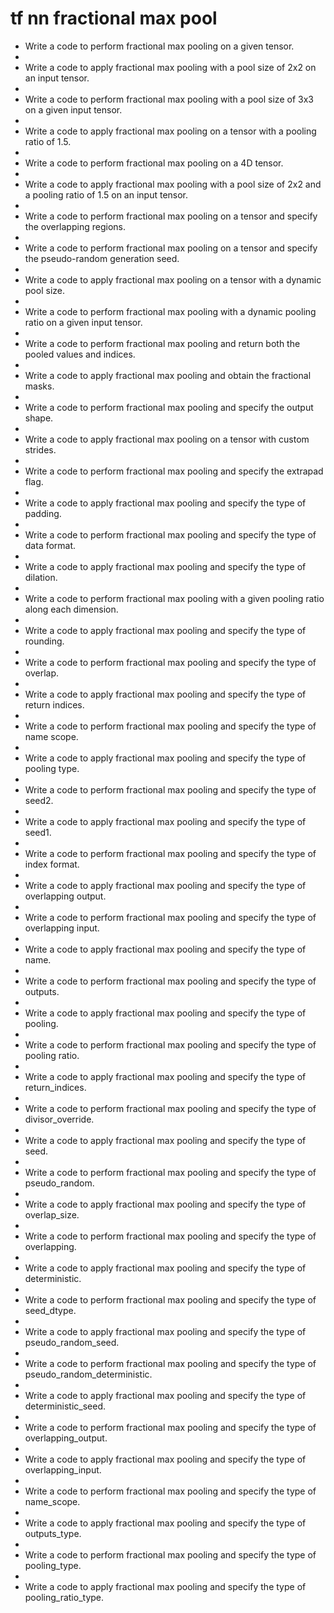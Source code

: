 # tf nn fractional max pool

- Write a code to perform fractional max pooling on a given tensor.
- 
- Write a code to apply fractional max pooling with a pool size of 2x2 on an input tensor.
- 
- Write a code to perform fractional max pooling with a pool size of 3x3 on a given input tensor.
- 
- Write a code to apply fractional max pooling on a tensor with a pooling ratio of 1.5.
- 
- Write a code to perform fractional max pooling on a 4D tensor.
- 
- Write a code to apply fractional max pooling with a pool size of 2x2 and a pooling ratio of 1.5 on an input tensor.
- 
- Write a code to perform fractional max pooling on a tensor and specify the overlapping regions.
- 
- Write a code to perform fractional max pooling on a tensor and specify the pseudo-random generation seed.
- 
- Write a code to apply fractional max pooling on a tensor with a dynamic pool size.
- 
- Write a code to perform fractional max pooling with a dynamic pooling ratio on a given input tensor.
- 
- Write a code to perform fractional max pooling and return both the pooled values and indices.
- 
- Write a code to apply fractional max pooling and obtain the fractional masks.
- 
- Write a code to perform fractional max pooling and specify the output shape.
- 
- Write a code to apply fractional max pooling on a tensor with custom strides.
- 
- Write a code to perform fractional max pooling and specify the extrapad flag.
- 
- Write a code to apply fractional max pooling and specify the type of padding.
- 
- Write a code to perform fractional max pooling and specify the type of data format.
- 
- Write a code to apply fractional max pooling and specify the type of dilation.
- 
- Write a code to perform fractional max pooling with a given pooling ratio along each dimension.
- 
- Write a code to apply fractional max pooling and specify the type of rounding.
- 
- Write a code to perform fractional max pooling and specify the type of overlap.
- 
- Write a code to apply fractional max pooling and specify the type of return indices.
- 
- Write a code to perform fractional max pooling and specify the type of name scope.
- 
- Write a code to apply fractional max pooling and specify the type of pooling type.
- 
- Write a code to perform fractional max pooling and specify the type of seed2.
- 
- Write a code to apply fractional max pooling and specify the type of seed1.
- 
- Write a code to perform fractional max pooling and specify the type of index format.
- 
- Write a code to apply fractional max pooling and specify the type of overlapping output.
- 
- Write a code to perform fractional max pooling and specify the type of overlapping input.
- 
- Write a code to apply fractional max pooling and specify the type of name.
- 
- Write a code to perform fractional max pooling and specify the type of outputs.
- 
- Write a code to apply fractional max pooling and specify the type of pooling.
- 
- Write a code to perform fractional max pooling and specify the type of pooling ratio.
- 
- Write a code to apply fractional max pooling and specify the type of return_indices.
- 
- Write a code to perform fractional max pooling and specify the type of divisor_override.
- 
- Write a code to apply fractional max pooling and specify the type of seed.
- 
- Write a code to perform fractional max pooling and specify the type of pseudo_random.
- 
- Write a code to apply fractional max pooling and specify the type of overlap_size.
- 
- Write a code to perform fractional max pooling and specify the type of overlapping.
- 
- Write a code to apply fractional max pooling and specify the type of deterministic.
- 
- Write a code to perform fractional max pooling and specify the type of seed_dtype.
- 
- Write a code to apply fractional max pooling and specify the type of pseudo_random_seed.
- 
- Write a code to perform fractional max pooling and specify the type of pseudo_random_deterministic.
- 
- Write a code to apply fractional max pooling and specify the type of deterministic_seed.
- 
- Write a code to perform fractional max pooling and specify the type of overlapping_output.
- 
- Write a code to apply fractional max pooling and specify the type of overlapping_input.
- 
- Write a code to perform fractional max pooling and specify the type of name_scope.
- 
- Write a code to apply fractional max pooling and specify the type of outputs_type.
- 
- Write a code to perform fractional max pooling and specify the type of pooling_type.
- 
- Write a code to apply fractional max pooling and specify the type of pooling_ratio_type.